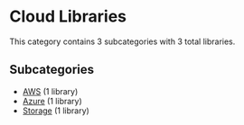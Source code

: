 # Cloud Libraries

This category contains 3 subcategories with 3 total libraries.

## Subcategories

- [AWS](AWS.md) (1 library)
- [Azure](Azure.md) (1 library)
- [Storage](Storage.md) (1 library)
